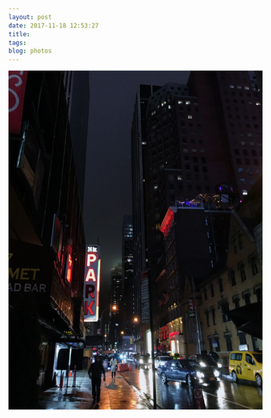 ```yaml
---
layout: post
date: 2017-11-18 12:53:27
title: 
tags:
blog: photos
---
```


![Rainy Night in NYC](/assets/photoblog/rainy-night-nyc.jpg)